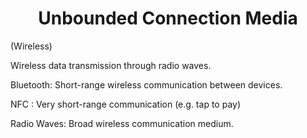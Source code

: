 # <center> Unbounded Connection Media

(Wireless)

Wireless data transmission through radio waves.

Bluetooth: Short-range wireless communication between devices.

NFC : Very short-range communication (e.g. tap to pay)

Radio Waves: Broad wireless communication medium.
